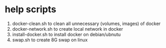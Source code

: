 # help scripts
1. docker-clean.sh
    to clean all unnecessary (volumes, images) of docker
2. docker-network.sh
    to create local network in docker
3. install-docker.sh
    to install docker on debian/ubnutu
4. swap.sh
    to create 8G swap on linux
